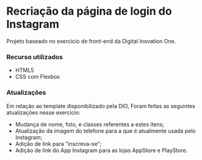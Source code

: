 # Recriação da página de login do Instagram

Projeto baseado no exercício de front-end da Digital Inovation One.

### Recurso utilizados

* HTML5
* CSS com Flexbox
### Atualizações

Em relação ao template disponibilizado pela DIO, Foram feitas as seguintes atualizações nesse exercício:
* Mudança de nome, foto, e classes referentes a estes itens;
* Atualização da imagem do telefone para a que é atualmente usada pelo Instagram;
* Adição de link para "inscreva-se";
* Adição de link do App Instagram para as lojas AppStore e PlayStore.